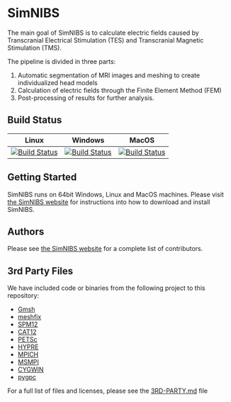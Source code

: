 # SimNIBS

The main goal of SimNIBS is to calculate electric fields caused by Transcranial Electrical Stimulation (TES) and Transcranial Magnetic Stimulation (TMS).

The pipeline is divided in three parts:
1. Automatic segmentation of MRI images and meshing to create individualized head models
2. Calculation of electric fields through the Finite Element Method (FEM)
3. Post-processing of results for further analysis.

## Build Status
| Linux   | Windows    | MacOS |
|---------|------------|-----|
| [![Build Status](https://dev.azure.com/simnibs/simnibs/_apis/build/status/Linux?branchName=master)](https://dev.azure.com/simnibs/simnibs/_build/latest?definitionId=4&branchName=master) | [![Build Status](https://dev.azure.com/simnibs/simnibs/_apis/build/status/Windows?branchName=master)](https://dev.azure.com/simnibs/simnibs/_build/latest?definitionId=5&branchName=master) |  [![Build Status](https://dev.azure.com/simnibs/simnibs/_apis/build/status/MacOS?branchName=master)](https://dev.azure.com/simnibs/simnibs/_build/latest?definitionId=9&branchName=master)   |

## Getting Started
 
SimNIBS runs on 64bit Windows, Linux and MacOS machines.
Please visit [the SimNIBS website](http://www.simnibs.org) for instructions into how to download and install SimNIBS.


## Authors
Please see [the SimNIBS website](http://www.simnibs.org) for a complete list of contributors.

## 3rd Party Files
We have included code or binaries from the following project to this repository:
* [Gmsh](www.gmsh.info)
* [meshfix](https://github.com/MarcoAttene/MeshFix-V2.1)
* [SPM12](https://www.fil.ion.ucl.ac.uk/spm/software/spm12/)
* [CAT12](http://www.neuro.uni-jena.de/cat/)
* [PETSc](https://www.mcs.anl.gov/petsc/)
* [HYPRE](https://www.mcs.anl.gov/petsc://computation.llnl.gov/projects/hypre-scalable-linear-solvers-multigrid-methods)
* [MPICH](https://www.mpich.org/)
* [MSMPI](https://github.com/Microsoft/Microsoft-MPI)
* [CYGWIN](https://www.cygwin.com/)
* [pygpc](https://github.com/konstantinweise/pygpc)

For a full list of files and licenses, please see the [3RD-PARTY.md](3RD-PARTY.md) file
